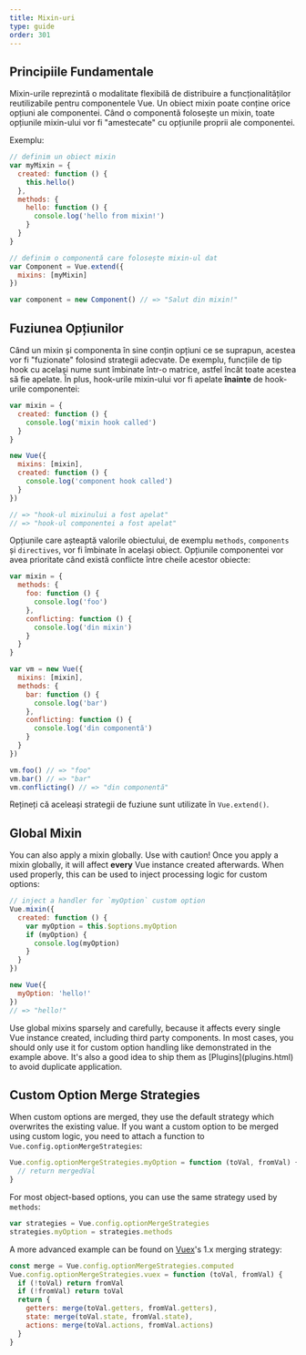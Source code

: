 ```yaml
---
title: Mixin-uri
type: guide
order: 301
---
```


## Principiile Fundamentale 

Mixin-urile reprezintă o modalitate flexibilă de distribuire a funcționalităților reutilizabile pentru componentele Vue. Un obiect mixin poate conține orice opțiuni ale componentei. Când o componentă folosește un mixin, toate opțiunile mixin-ului vor fi "amestecate" cu opțiunile proprii ale componentei.

Exemplu:

``` js
// definim un obiect mixin
var myMixin = {
  created: function () {
    this.hello()
  },
  methods: {
    hello: function () {
      console.log('hello from mixin!')
    }
  }
}

// definim o componentă care folosește mixin-ul dat
var Component = Vue.extend({
  mixins: [myMixin]
})

var component = new Component() // => "Salut din mixin!"
```

## Fuziunea Opțiunilor

Când un mixin și componenta în sine conțin opțiuni ce se suprapun, acestea vor fi "fuzionate" folosind strategii adecvate. De exemplu, funcțiile de tip hook cu același nume sunt îmbinate într-o matrice, astfel încât toate acestea să fie apelate. În plus, hook-urile mixin-ului vor fi apelate **înainte** de hook-urile componentei:

``` js
var mixin = {
  created: function () {
    console.log('mixin hook called')
  }
}

new Vue({
  mixins: [mixin],
  created: function () {
    console.log('component hook called')
  }
})

// => "hook-ul mixinului a fost apelat"
// => "hook-ul componentei a fost apelat"
```

Opțiunile care așteaptă valorile obiectului, de exemplu `methods`, `components` și `directives`, vor fi îmbinate în același obiect. Opțiunile componentei vor avea prioritate când există conflicte între cheile acestor obiecte:

``` js
var mixin = {
  methods: {
    foo: function () {
      console.log('foo')
    },
    conflicting: function () {
      console.log('din mixin')
    }
  }
}

var vm = new Vue({
  mixins: [mixin],
  methods: {
    bar: function () {
      console.log('bar')
    },
    conflicting: function () {
      console.log('din componentă')
    }
  }
})

vm.foo() // => "foo"
vm.bar() // => "bar"
vm.conflicting() // => "din componentă"
```

Rețineți că aceleași strategii de fuziune sunt utilizate în `Vue.extend()`.

## Global Mixin

You can also apply a mixin globally. Use with caution! Once you apply a mixin globally, it will affect **every** Vue instance created afterwards. When used properly, this can be used to inject processing logic for custom options:

``` js
// inject a handler for `myOption` custom option
Vue.mixin({
  created: function () {
    var myOption = this.$options.myOption
    if (myOption) {
      console.log(myOption)
    }
  }
})

new Vue({
  myOption: 'hello!'
})
// => "hello!"
```

<p class="tip">Use global mixins sparsely and carefully, because it affects every single Vue instance created, including third party components. In most cases, you should only use it for custom option handling like demonstrated in the example above. It's also a good idea to ship them as [Plugins](plugins.html) to avoid duplicate application.</p>

## Custom Option Merge Strategies

When custom options are merged, they use the default strategy which overwrites the existing value. If you want a custom option to be merged using custom logic, you need to attach a function to `Vue.config.optionMergeStrategies`:

``` js
Vue.config.optionMergeStrategies.myOption = function (toVal, fromVal) {
  // return mergedVal
}
```

For most object-based options, you can use the same strategy used by `methods`:

``` js
var strategies = Vue.config.optionMergeStrategies
strategies.myOption = strategies.methods
```

A more advanced example can be found on [Vuex](https://github.com/vuejs/vuex)'s 1.x merging strategy:

``` js
const merge = Vue.config.optionMergeStrategies.computed
Vue.config.optionMergeStrategies.vuex = function (toVal, fromVal) {
  if (!toVal) return fromVal
  if (!fromVal) return toVal
  return {
    getters: merge(toVal.getters, fromVal.getters),
    state: merge(toVal.state, fromVal.state),
    actions: merge(toVal.actions, fromVal.actions)
  }
}
```
